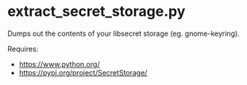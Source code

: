 # extract_secret_storage.py

Dumps out the contents of your libsecret storage (eg. gnome-keyring).

Requires:
- <https://www.python.org/>
- <https://pypi.org/project/SecretStorage/>
